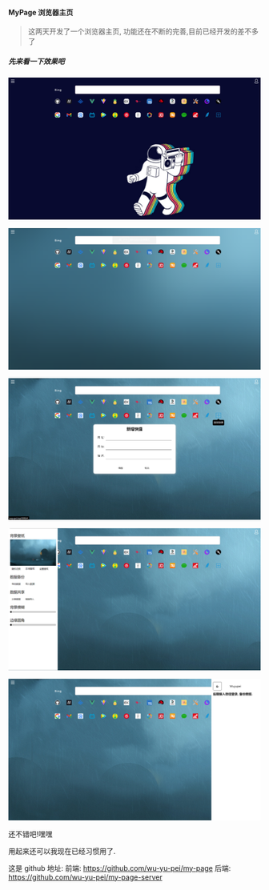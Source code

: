 #### MyPage 浏览器主页

> 这两天开发了一个浏览器主页, 功能还在不断的完善,目前已经开发的差不多了

##### 先来看一下效果吧

![a](../mdimg/MyPage/a.png)

![b](../mdimg/MyPage/b.png)

![e](../mdimg/MyPage/e.png)

![c](../mdimg/MyPage/c.png)

![d](../mdimg/MyPage/d.png)

还不错吧!嘿嘿

用起来还可以我现在已经习惯用了.

这是 github 地址:
前端: https://github.com/wu-yu-pei/my-page
后端: https://github.com/wu-yu-pei/my-page-server
